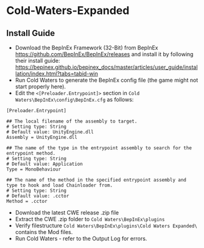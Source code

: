 # Cold-Waters-Expanded
## Install Guide
* Download the BepInEx Framework (32-Bit) from BepInEx https://github.com/BepInEx/BepInEx/releases and install it by following their install guide: https://bepinex.github.io/bepinex_docs/master/articles/user_guide/installation/index.html?tabs=tabid-win
* Run Cold Waters to generate the BepInEx config file (the game might not start properly here).
* Edit the `<[Preloader.Entrypoint]>` section in `Cold Waters\BepInEx\config\BepInEx.cfg` as follows:
```
[Preloader.Entrypoint]
    
## The local filename of the assembly to target.
# Setting type: String
# Default value: UnityEngine.dll
Assembly = UnityEngine.dll

## The name of the type in the entrypoint assembly to search for the entrypoint method.
# Setting type: String
# Default value: Application
Type = MonoBehaviour

## The name of the method in the specified entrypoint assembly and type to hook and load Chainloader from.
# Setting type: String
# Default value: .cctor
Method = .cctor
```
* Download the latest CWE release .zip file
* Extract the CWE .zip folder to `Cold Waters\BepInEx\plugins`
* Verify filestructure `Cold Waters\BepInEx\plugins\Cold Waters Expanded\` contains the Mod files.
* Run Cold Waters - refer to the Output Log for errors.
